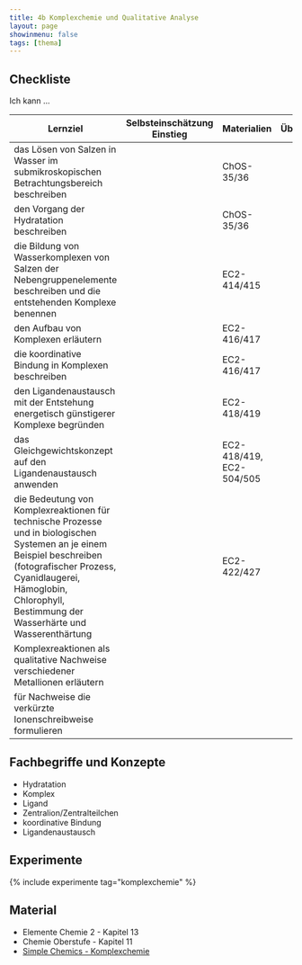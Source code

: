 ```yaml
---
title: 4b Komplexchemie und Qualitative Analyse
layout: page
showinmenu: false
tags: [thema]
---
```


## Checkliste

Ich kann ...

| Lernziel | Selbsteinschätzung <br />Einstieg | Materialien | Übungen | Selbsteinschätzung <br />Ausstieg |
| ---   | ---      | ---         | ---     | ---      |
| das Lösen von Salzen in Wasser im submikroskopischen Betrachtungsbereich beschreiben | | ChOS-35/36 | | |
| den Vorgang der Hydratation beschreiben | | ChOS-35/36 | | |
| die Bildung von Wasserkomplexen von Salzen der Nebengruppenelemente beschreiben und die entstehenden Komplexe benennen | | EC2-414/415 | | |
| den Aufbau von Komplexen erläutern | | EC2-416/417 | | |
| die koordinative Bindung in Komplexen beschreiben | | EC2-416/417 | | |
| den Ligandenaustausch mit der Entstehung energetisch günstigerer Komplexe begründen | | EC2-418/419 | | |
| das Gleichgewichtskonzept auf den Ligandenaustausch anwenden | | EC2-418/419, EC2-504/505 | | |
| die Bedeutung von Komplexreaktionen für technische Prozesse und in biologischen Systemen an je einem Beispiel beschreiben (fotografischer Prozess, Cyanidlaugerei, Hämoglobin, Chlorophyll, Bestimmung der Wasserhärte und Wasserenthärtung | | EC2-422/427 | | |
| Komplexreaktionen als qualitative Nachweise verschiedener Metallionen erläutern | | | | |
| für Nachweise die verkürzte Ionenschreibweise formulieren | | | | |

## Fachbegriffe und Konzepte

- Hydratation
- Komplex
- Ligand
- Zentralion/Zentralteilchen
- koordinative Bindung
- Ligandenaustausch

## Experimente

{% include experimente tag="komplexchemie" %}

## Material

- Elemente Chemie 2 - Kapitel 13
- Chemie Oberstufe - Kapitel 11
- [Simple Chemics - Komplexchemie](https://www.youtube.com/watch?v=aiwLlbELCSU)
